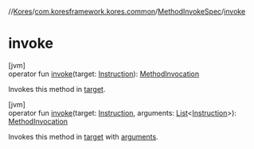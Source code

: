 //[Kores](../../../index.md)/[com.koresframework.kores.common](../index.md)/[MethodInvokeSpec](index.md)/[invoke](invoke.md)

# invoke

[jvm]\
operator fun [invoke](invoke.md)(target: [Instruction](../../com.koresframework.kores/-instruction/index.md)): [MethodInvocation](../../com.koresframework.kores.base/-method-invocation/index.md)

Invokes this method in [target](invoke.md).

[jvm]\
operator fun [invoke](invoke.md)(target: [Instruction](../../com.koresframework.kores/-instruction/index.md), arguments: [List](https://kotlinlang.org/api/latest/jvm/stdlib/kotlin.collections/-list/index.html)<[Instruction](../../com.koresframework.kores/-instruction/index.md)>): [MethodInvocation](../../com.koresframework.kores.base/-method-invocation/index.md)

Invokes this method in [target](invoke.md) with [arguments](invoke.md).

